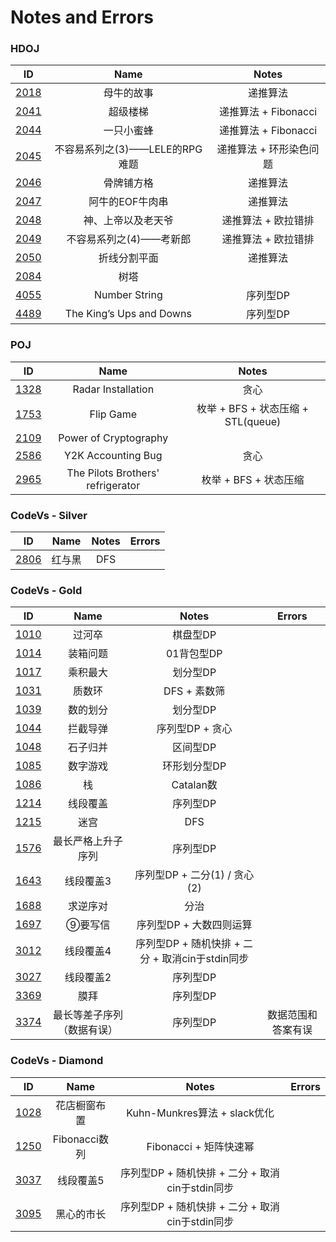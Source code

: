 # Notes and Errors

### HDOJ

|                    ID                    |           Name           |       Notes       |
| :--------------------------------------: | :----------------------: | :---------------: |
| [2018](http://acm.hdu.edu.cn/showproblem.php?pid=2018) |          母牛的故事           |       递推算法        |
| [2041](http://acm.hdu.edu.cn/showproblem.php?pid=2041) |           超级楼梯           | 递推算法 +  Fibonacci |
| [2044](http://acm.hdu.edu.cn/showproblem.php?pid=2044) |          一只小蜜蜂           | 递推算法 +  Fibonacci |
| [2045](http://acm.hdu.edu.cn/showproblem.php?pid=2045) |  不容易系列之(3)——LELE的RPG难题   |   递推算法 + 环形染色问题   |
| [2046](http://acm.hdu.edu.cn/showproblem.php?pid=2046) |          骨牌铺方格           |       递推算法        |
| [2047](http://acm.hdu.edu.cn/showproblem.php?pid=2047) |        阿牛的EOF牛肉串         |       递推算法        |
| [2048](http://acm.hdu.edu.cn/showproblem.php?pid=2048) |        神、上帝以及老天爷         |    递推算法 + 欧拉错排    |
| [2049](http://acm.hdu.edu.cn/showproblem.php?pid=2049) |      不容易系列之(4)——考新郎      |    递推算法 + 欧拉错排    |
| [2050](http://acm.hdu.edu.cn/showproblem.php?pid=2050) |          折线分割平面          |       递推算法        |
| [2084](http://acm.hdu.edu.cn/showproblem.php?pid=2084) |            树塔            |                   |
| [4055](http://acm.hdu.edu.cn/showproblem.php?pid=4055) |      Number String       |       序列型DP       |
| [4489](http://acm.hdu.edu.cn/showproblem.php?pid=4489) | The King’s Ups and Downs |       序列型DP       |

### POJ

|                   ID                   |               Name                |            Notes             |
| :------------------------------------: | :-------------------------------: | :--------------------------: |
| [1328](http://poj.org/problem?id=1328) |        Radar Installation         |              贪心              |
| [1753](http://poj.org/problem?id=1753) |             Flip Game             | 枚举 + BFS + 状态压缩 + STL(queue) |
| [2109](http://poj.org/problem?id=2109) |       Power of Cryptography       |                              |
| [2586](http://poj.org/problem?id=2586) |        Y2K Accounting Bug         |              贪心              |
| [2965](http://poj.org/problem?id=2965) | The Pilots Brothers' refrigerator |       枚举 + BFS + 状态压缩        |



### CodeVs - Silver

|                   ID                   | Name | Notes | Errors |
| :------------------------------------: | :--: | :---: | :----: |
| [2806](http://codevs.cn/problem/2806/) | 红与黑  |  DFS  |        |

### CodeVs - Gold

|                   ID                   |     Name      |               Notes                |  Errors   |
| :------------------------------------: | :-----------: | :--------------------------------: | :-------: |
| [1010](http://codevs.cn/problem/1010/) |      过河卒      |               棋盘型DP                |           |
| [1014](http://codevs.cn/problem/1014/) |     装箱问题      |              01背包型DP               |           |
| [1017](http://codevs.cn/problem/1017/) |     乘积最大      |               划分型DP                |           |
| [1031](http://codevs.cn/problem/1031/) |      质数环      |             DFS + 素数筛              |           |
| [1039](http://codevs.cn/problem/1039/) |     数的划分      |               划分型DP                |           |
| [1044](http://codevs.cn/problem/1044/) |     拦截导弹      |             序列型DP + 贪心             |           |
| [1048](http://codevs.cn/problem/1048/) |     石子归并      |               区间型DP                |           |
| [1085](http://codevs.cn/problem/1085/) |     数字游戏      |              环形划分型DP               |           |
| [1086](http://codevs.cn/problem/1086/) |       栈       |              Catalan数              |           |
| [1214](http://codevs.cn/problem/1214/) |     线段覆盖      |               序列型DP                |           |
| [1215](http://codevs.cn/problem/1215/) |      迷宫       |                DFS                 |           |
| [1576](http://codevs.cn/problem/1576/) |   最长严格上升子序列   |               序列型DP                |           |
| [1643](http://codevs.cn/problem/1643/) |     线段覆盖3     |       序列型DP + 二分(1) / 贪心(2)        |           |
| [1688](http://codevs.cn/problem/1688/) |     求逆序对      |                 分治                 |           |
| [1697](http://codevs.cn/problem/1697/) |     ⑨要写信      |           序列型DP + 大数四则运算           |           |
| [3012](http://codevs.cn/problem/3012/) |     线段覆盖4     | 序列型DP + 随机快排 + 二分 +  取消cin于stdin同步 |           |
| [3027](http://codevs.cn/problem/3027/) |     线段覆盖2     |               序列型DP                |           |
| [3369](http://codevs.cn/problem/3369/) |      膜拜       |               序列型DP                |           |
| [3374](http://codevs.cn/problem/3374/) | 最长等差子序列（数据有误） |               序列型DP                | 数据范围和答案有误 |

### CodeVs - Diamond

|                   ID                   |    Name     |               Notes                | Errors |
| :------------------------------------: | :---------: | :--------------------------------: | :----: |
| [1028](http://codevs.cn/problem/1028/) |   花店橱窗布置    |      Kuhn-Munkres算法 + slack优化      |        |
| [1250](http://codevs.cn/problem/1250/) | Fibonacci数列 |         Fibonacci + 矩阵快速幂          |        |
| [3037](http://codevs.cn/problem/3037/) |    线段覆盖5    | 序列型DP + 随机快排 + 二分 +  取消cin于stdin同步 |        |
| [3095](http://codevs.cn/problem/3095/) |    黑心的市长    | 序列型DP + 随机快排 + 二分 +  取消cin于stdin同步 |        |